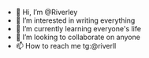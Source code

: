 - 👋 Hi, I’m @Riverley
- 👀 I’m interested in writing everything
- 🌱 I’m currently learning everyone's life
- 💞️ I’m looking to collaborate on anyone
- 📫 How to reach me tg:@riverll
